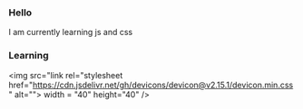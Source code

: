 ### Hello 
I am currently learning js and css

### Learning
<img src="link rel="stylesheet href="https://cdn.jsdelivr.net/gh/devicons/devicon@v2.15.1/devicon.min.css" alt="">
    <title> js </title> width = "40" height="40" />&nbsp;
 

<!--
**JustANormalThing/JustANormalThing** is a ✨ _special_ ✨ repository because its `README.md` (this file) appears on your GitHub profile.

Here are some ideas to get you started:

- 🔭 I’m currently working on ...
- 🌱 I’m currently learning ...
- 👯 I’m looking to collaborate on ...
- 🤔 I’m looking for help with ...
- 💬 Ask me about ...
- 📫 How to reach me: ...
- 😄 Pronouns: ...
- ⚡ Fun fact: ...
-->
